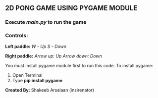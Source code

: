 ## 2D PONG GAME USING PYGAME MODULE
### Execute *main.py* to run the game
### Controls:
**Left paddle:**
*W - Up*
*S - Down*

**Right paddle:**
*Arrow up: Up*
*Arrow down: Down*

You must install pygame module first to run this code.
To install pygame:
1. Open Terminal
2. Type **pip install pygame**

**Created By:**
Shakeeb Arsalaan (insirenator)
